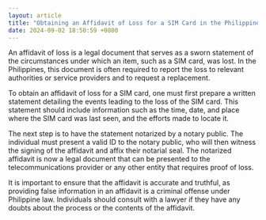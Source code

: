 ```yaml
---
layout: article
title: "Obtaining an Affidavit of Loss for a SIM Card in the Philippines"
date: 2024-09-02 18:50:59 +0800
---
```


<p>An affidavit of loss is a legal document that serves as a sworn statement of the circumstances under which an item, such as a SIM card, was lost. In the Philippines, this document is often required to report the loss to relevant authorities or service providers and to request a replacement.</p><p>To obtain an affidavit of loss for a SIM card, one must first prepare a written statement detailing the events leading to the loss of the SIM card. This statement should include information such as the time, date, and place where the SIM card was last seen, and the efforts made to locate it.</p><p>The next step is to have the statement notarized by a notary public. The individual must present a valid ID to the notary public, who will then witness the signing of the affidavit and affix their notarial seal. The notarized affidavit is now a legal document that can be presented to the telecommunications provider or any other entity that requires proof of loss.</p><p>It is important to ensure that the affidavit is accurate and truthful, as providing false information in an affidavit is a criminal offense under Philippine law. Individuals should consult with a lawyer if they have any doubts about the process or the contents of the affidavit.</p>